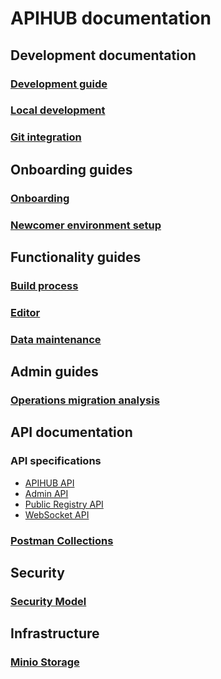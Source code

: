 # APIHUB documentation

## Development documentation
### [Development guide](development_guide.md)
### [Local development](local_development/local_development.md)
### [Git integration](git_integration.md)

## Onboarding guides
### [Onboarding](onboarding.md)
### [Newcomer environment setup](newcomer_env_setup.md)

## Functionality guides
### [Build process](build.md)
### [Editor](editor.md)
### [Data maintenance](data_maintenance.md)

## Admin guides
### [Operations migration analysis](ops_migration_analysis_guide.md)

## API documentation
### API specifications
- [APIHUB API](api/APIHUB%20API.yaml)
- [Admin API](api/Admin%20API.yaml)
- [Public Registry API](api/Public%20Registry%20API.yaml)
- [WebSocket API](api/apihub-ws.yaml)
### [Postman Collections](postman_collections.md)

## Security
### [Security Model](security/security_model.md)

## Infrastructure
### [Minio Storage](minio.md)